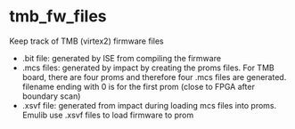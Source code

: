# tmb_fw_files
Keep track of TMB (virtex2) firmware files 

- .bit file: generated by ISE from compiling the firmware 
- .mcs files: generated by impact by creating the proms files. For TMB board, there are four proms and therefore four .mcs files are generated. filename ending with 0 is for the first prom (close to FPGA after boundary scan)
- .xsvf file: generated from impact during loading mcs files into proms.  Emulib use .xsvf files to load firmware to prom
